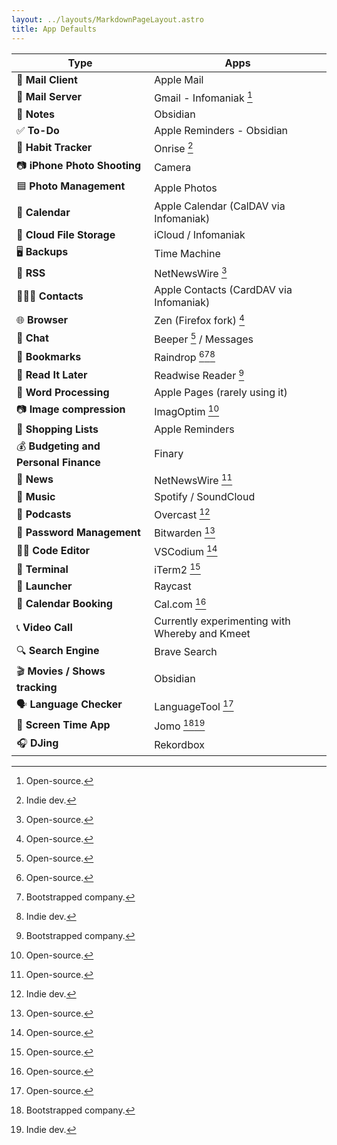 ```yaml
---
layout: ../layouts/MarkdownPageLayout.astro
title: App Defaults
---
```


| **Type**                              | **Apps**                                       |
| ------------------------------------- | ---------------------------------------------- |
| 📨 **Mail Client**                    | Apple Mail                                     |
| 📮 **Mail Server**                    | Gmail - Infomaniak [^1]                        |
| 📝 **Notes**                          | Obsidian                                       |
| ✅ **To-Do**                          | Apple Reminders - Obsidian                     |
| 🎯 **Habit Tracker**                  | Onrise [^3]                                    |
| 📷 **iPhone Photo Shooting**          | Camera                                         |
| 🟦 **Photo Management**               | Apple Photos                                   |
| 📆 **Calendar**                       | Apple Calendar (CalDAV via Infomaniak)         |
| 📁 **Cloud File Storage**             | iCloud / Infomaniak                            |
| 🖥️ **Backups**                        | Time Machine                                   |
| 📖 **RSS**                            | NetNewsWire [^1]                               |
| 🙍🏻‍♂️ **Contacts**                       | Apple Contacts (CardDAV via Infomaniak)        |
| 🌐 **Browser**                        | Zen (Firefox fork) [^1]                        |
| 💬 **Chat**                           | Beeper [^1] / Messages                         |
| 🔖 **Bookmarks**                      | Raindrop [^1][^2][^3]                          |
| 📑 **Read It Later**                  | Readwise Reader [^2]                           |
| 📜 **Word Processing**                | Apple Pages (rarely using it)                  |
| 📷 **Image compression**              | ImagOptim [^1]                                 |
| 🛒 **Shopping Lists**                 | Apple Reminders                                |
| 💰 **Budgeting and Personal Finance** | Finary                                         |
| 📰 **News**                           | NetNewsWire [^1]                               |
| 🎵 **Music**                          | Spotify / SoundCloud                           |
| 🎤 **Podcasts**                       | Overcast [^3]                                  |
| 🔐 **Password Management**            | Bitwarden [^1]                                 |
| 👨‍💻 **Code Editor**                    | VSCodium [^1]                                  |
| 💾 **Terminal**                       | iTerm2 [^1]                                    |
| 🚀 **Launcher**                       | Raycast                                        |
| 📆 **Calendar Booking**               | Cal.com [^1]                                   |
| 📞 **Video Call**                     | Currently experimenting with Whereby and Kmeet |
| 🔍 **Search Engine**                  | Brave Search                                   |
| 🎬 **Movies / Shows tracking**        | Obsidian                                       |
| 🗣️ **Language Checker**               | LanguageTool [^1]                              |
| 📵 **Screen Time App**                | Jomo [^2][^3]                                  |
| 🎧 **DJing**                          | Rekordbox                                      |

[^1]: Open-source.

[^2]: Bootstrapped company.

[^3]: Indie dev.
